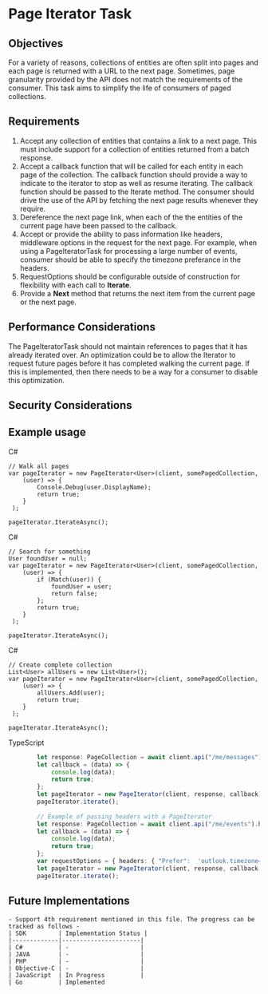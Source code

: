 # Page Iterator Task

## Objectives

For a variety of reasons, collections of entities are often split into pages and each page is returned with a URL to the next page.  Sometimes, page granularity provided by the API does not match the requirements of the consumer.  This task aims to simplify the life of consumers of paged collections.

## Requirements

1. Accept any collection of entities that contains a link to a next page. This must include support for a collection of entities returned from a batch response.
2. Accept a callback function that will be called for each entity in each page of the collection.  The callback function should provide a way to indicate to the iterator to stop as well as resume iterating. The callback function should be passed to the Iterate method. The consumer should drive the use of the API by fetching the next page results whenever they require.
3. Dereference the next page link, when each of the the entities of the current page have been passed to the callback.
4. Accept or provide the ability to pass information like headers, middleware options in the request for the next page. For example, when using a PageIteratorTask for processing a large number of events, consumer should be able to specify the timezone preferance in the headers. 
5. RequestOptions should be configurable outside of construction  for flexibility with each call to **Iterate**.
6. Provide a **Next** method that returns the next item from the current page or the next page.

## Performance Considerations

The PageIteratorTask should not maintain references to pages that it has already iterated over.  An optimization could be to allow the Iterator to request future pages before it has completed walking the current page.  If this is implemented, then there needs to be a way for a consumer to disable this optimization.
## Security Considerations

## Example usage

C# 
```CSharp
// Walk all pages
var pageIterator = new PageIterator<User>(client, somePagedCollection, 
    (user) => { 
        Console.Debug(user.DisplayName);
        return true;
    }
 );

pageIterator.IterateAsync();

```
C# 
```CSharp
// Search for something
User foundUser = null;
var pageIterator = new PageIterator<User>(client, somePagedCollection, 
    (user) => { 
        if (Match(user)) {
            foundUser = user;
            return false;
        };
        return true;
    }
 );

pageIterator.IterateAsync();

```
C# 
```CSharp
// Create complete collection
List<User> allUsers = new List<User>();
var pageIterator = new PageIterator<User>(client, somePagedCollection, 
    (user) => { 
        allUsers.Add(user);
        return true;
    }
 );

pageIterator.IterateAsync();

```

TypeScript
```typescript
        let response: PageCollection = await client.api("/me/messages").get(); 
        let callback = (data) => { 
            console.log(data); 
            return true; 
        }; 
        let pageIterator = new PageIterator(client, response, callback); 
        pageIterator.iterate(); 
        
        // Example of passing headers with a PageIterator
        let response: PageCollection = await client.api("/me/events").headers({ "Prefer": 'outlook.timezone= "utc"' }).get(); 
        let callback = (data) => { 
            console.log(data); 
            return true; 
        }; 
        var requestOptions = { headers: { "Prefer":  'outlook.timezone= "utc"' } };
        let pageIterator = new PageIterator(client, response, callback, requestOptions); 
        pageIterator.iterate(); 
```
## Future Implementations
    - Support 4th requirement mentioned in this file. The progress can be tracked as follows -
    | SDK         | Implementation Status |
    |-------------|----------------------|
    | C#          | -                    |
    | JAVA        | -                    |
    | PHP         | -                    |
    | Objective-C | -                    |
    | JavaScript  | In Progress          |
    | Go          | Implemented
